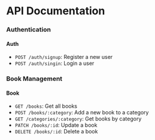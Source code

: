 # API Documentation

### Authentication

#### Auth
- `POST /auth/signup`: Register a new user
- `POST /auth/singin`: Login a user


### Book Management

#### Book
- `GET /books`: Get all books
- `POST /books/:category`: Add a new book to a category
- `GET /categories/:category`: Get books by category
- `PATCH /books/:id`: Update a book
- `DELETE /books/:id`: Delete a book

